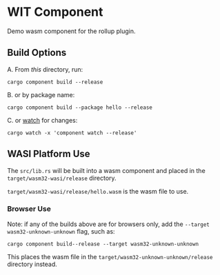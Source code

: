 # WIT Component

Demo wasm component for the rollup plugin.

## Build Options

A. From _this_ directory, run:

`cargo component build --release`

B. or by package name:

`cargo component build --package hello --release`

C. or [watch](https://github.com/watchexec/cargo-watch) for changes:

`cargo watch -x 'component watch --release'`

## WASI Platform Use

The `src/lib.rs` will be built into a wasm component and placed in the `target/wasm32-wasi/release` directory.

`target/wasm32-wasi/release/hello.wasm` is the wasm file to use.

### Browser Use

Note: if any of the builds above are for browsers only, add the `--target wasm32-unknown-unknown` flag, such as:

`cargo component build--release --target wasm32-unknown-unknown`

This places the wasm file in the `target/wasm32-unknown-unknown/release` directory instead.
